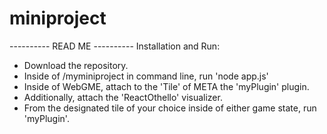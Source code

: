 # miniproject
---------- READ ME ----------
Installation and Run:
  - Download the repository.
  - Inside of /myminiproject in command line, run 'node app.js'
  - Inside of WebGME, attach to the 'Tile' of META the 'myPlugin' plugin.
  - Additionally, attach the 'ReactOthello' visualizer.
  - From the designated tile of your choice inside of either game state, run 'myPlugin'.
